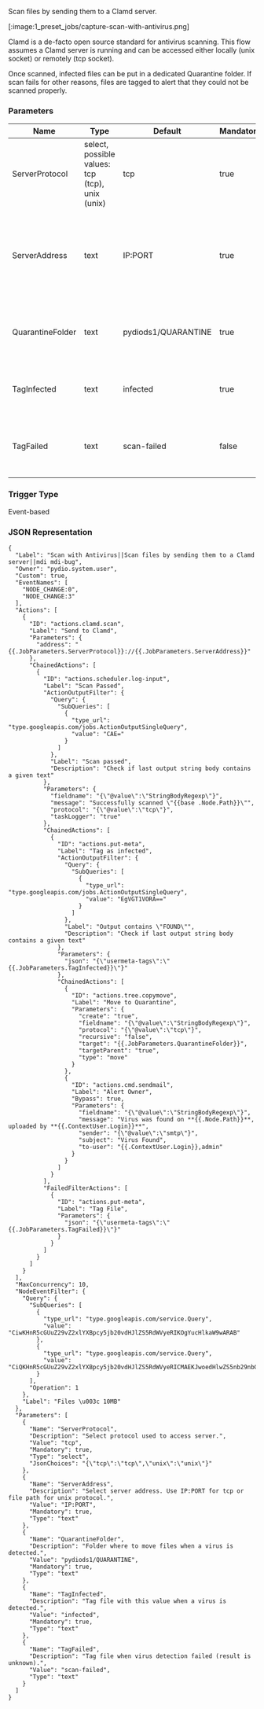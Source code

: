 
Scan files by sending them to a Clamd server.

[:image:1_preset_jobs/capture-scan-with-antivirus.png]

Clamd is a de-facto open source standard for antivirus scanning. This flow assumes a Clamd server is running and can be accessed
either locally (unix socket) or remotely (tcp socket). 

Once scanned, infected files can be put in a dedicated Quarantine folder. If scan fails for other reasons, files are tagged to alert that
they could not be scanned properly.


### Parameters

|Name|Type|Default|Mandatory|Description|
|----|----|-------|---------|-----------|
|ServerProtocol|select, possible values: tcp (tcp), unix (unix)|tcp|true|Select protocol used to access server.|
|ServerAddress|text|IP:PORT|true|Select server address. Use IP:PORT for tcp or file path for unix protocol.|
|QuarantineFolder|text|pydiods1/QUARANTINE|true|Folder where to move files when a virus is detected.|
|TagInfected|text|infected|true|Tag file with this value when a virus is detected.|
|TagFailed|text|scan-failed|false|Tag file when virus detection failed (result is unknown).|



### Trigger Type
Event-based

### JSON Representation

```
{
  "Label": "Scan with Antivirus||Scan files by sending them to a Clamd server||mdi mdi-bug",
  "Owner": "pydio.system.user",
  "Custom": true,
  "EventNames": [
    "NODE_CHANGE:0",
    "NODE_CHANGE:3"
  ],
  "Actions": [
    {
      "ID": "actions.clamd.scan",
      "Label": "Send to Clamd",
      "Parameters": {
        "address": "{{.JobParameters.ServerProtocol}}://{{.JobParameters.ServerAddress}}"
      },
      "ChainedActions": [
        {
          "ID": "actions.scheduler.log-input",
          "Label": "Scan Passed",
          "ActionOutputFilter": {
            "Query": {
              "SubQueries": [
                {
                  "type_url": "type.googleapis.com/jobs.ActionOutputSingleQuery",
                  "value": "CAE="
                }
              ]
            },
            "Label": "Scan passed",
            "Description": "Check if last output string body contains a given text"
          },
          "Parameters": {
            "fieldname": "{\"@value\":\"StringBodyRegexp\"}",
            "message": "Successfully scanned \"{{base .Node.Path}}\"",
            "protocol": "{\"@value\":\"tcp\"}",
            "taskLogger": "true"
          },
          "ChainedActions": [
            {
              "ID": "actions.put-meta",
              "Label": "Tag as infected",
              "ActionOutputFilter": {
                "Query": {
                  "SubQueries": [
                    {
                      "type_url": "type.googleapis.com/jobs.ActionOutputSingleQuery",
                      "value": "EgVGT1VORA=="
                    }
                  ]
                },
                "Label": "Output contains \"FOUND\"",
                "Description": "Check if last output string body contains a given text"
              },
              "Parameters": {
                "json": "{\"usermeta-tags\":\"{{.JobParameters.TagInfected}}\"}"
              },
              "ChainedActions": [
                {
                  "ID": "actions.tree.copymove",
                  "Label": "Move to Quarantine",
                  "Parameters": {
                    "create": "true",
                    "fieldname": "{\"@value\":\"StringBodyRegexp\"}",
                    "protocol": "{\"@value\":\"tcp\"}",
                    "recursive": "false",
                    "target": "{{.JobParameters.QuarantineFolder}}",
                    "targetParent": "true",
                    "type": "move"
                  }
                },
                {
                  "ID": "actions.cmd.sendmail",
                  "Label": "Alert Owner",
                  "Bypass": true,
                  "Parameters": {
                    "fieldname": "{\"@value\":\"StringBodyRegexp\"}",
                    "message": "Virus was found on **{{.Node.Path}}**, uploaded by **{{.ContextUser.Login}}**",
                    "sender": "{\"@value\":\"smtp\"}",
                    "subject": "Virus Found",
                    "to-user": "{{.ContextUser.Login}},admin"
                  }
                }
              ]
            }
          ],
          "FailedFilterActions": [
            {
              "ID": "actions.put-meta",
              "Label": "Tag File",
              "Parameters": {
                "json": "{\"usermeta-tags\":\"{{.JobParameters.TagFailed}}\"}"
              }
            }
          ]
        }
      ]
    }
  ],
  "MaxConcurrency": 10,
  "NodeEventFilter": {
    "Query": {
      "SubQueries": [
        {
          "type_url": "type.googleapis.com/service.Query",
          "value": "CiwKHnR5cGUuZ29vZ2xlYXBpcy5jb20vdHJlZS5RdWVyeRIKOgYucHlkaW9wARAB"
        },
        {
          "type_url": "type.googleapis.com/service.Query",
          "value": "CiQKHnR5cGUuZ29vZ2xlYXBpcy5jb20vdHJlZS5RdWVyeRICMAEKJwoedHlwZS5nb29nbGVhcGlzLmNvbS90cmVlLlF1ZXJ5EgUYwKjlBBAB"
        }
      ],
      "Operation": 1
    },
    "Label": "Files \u003c 10MB"
  },
  "Parameters": [
    {
      "Name": "ServerProtocol",
      "Description": "Select protocol used to access server.",
      "Value": "tcp",
      "Mandatory": true,
      "Type": "select",
      "JsonChoices": "{\"tcp\":\"tcp\",\"unix\":\"unix\"}"
    },
    {
      "Name": "ServerAddress",
      "Description": "Select server address. Use IP:PORT for tcp or file path for unix protocol.",
      "Value": "IP:PORT",
      "Mandatory": true,
      "Type": "text"
    },
    {
      "Name": "QuarantineFolder",
      "Description": "Folder where to move files when a virus is detected.",
      "Value": "pydiods1/QUARANTINE",
      "Mandatory": true,
      "Type": "text"
    },
    {
      "Name": "TagInfected",
      "Description": "Tag file with this value when a virus is detected.",
      "Value": "infected",
      "Mandatory": true,
      "Type": "text"
    },
    {
      "Name": "TagFailed",
      "Description": "Tag file when virus detection failed (result is unknown).",
      "Value": "scan-failed",
      "Type": "text"
    }
  ]
}
```
